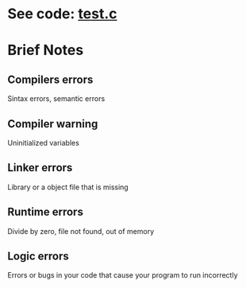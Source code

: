 # See code: [test.c](https://github.com/asofcs/First_Steps_C/blob/Introduction/src/test.c)
# Brief Notes
## Compilers errors
Sintax errors, semantic errors
## Compiler warning
Uninitialized variables
## Linker errors
Library or a object file that is missing
## Runtime errors
Divide by zero, file not found, out of memory
## Logic errors
Errors or bugs in your code that cause your program to run incorrectly

